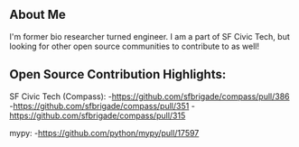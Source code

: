 ## About Me
I'm former bio researcher turned engineer. I am a part of SF Civic Tech, but looking for other open source communities to contribute to as well!

## Open Source Contribution Highlights:
SF Civic Tech (Compass):
-https://github.com/sfbrigade/compass/pull/386
-https://github.com/sfbrigade/compass/pull/351
-https://github.com/sfbrigade/compass/pull/315

mypy:
-https://github.com/python/mypy/pull/17597
<!--
**katconnors/katconnors** is a ✨ _special_ ✨ repository because its `README.md` (this file) appears on your GitHub profile.

Here are some ideas to get you started:

- 🔭 I’m currently working on ...
- 🌱 I’m currently learning ...
- 👯 I’m looking to collaborate on ...
- 🤔 I’m looking for help with ...
- 💬 Ask me about ...
- 📫 How to reach me: ...
- 😄 Pronouns: ...
- ⚡ Fun fact: ...
-->
